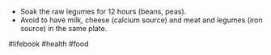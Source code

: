 * Soak the raw legumes for 12 hours (beans, peas).
* Avoid to have milk, cheese (calcium source) and meat and legumes (iron source) in the same plate.

#lifebook #health #food